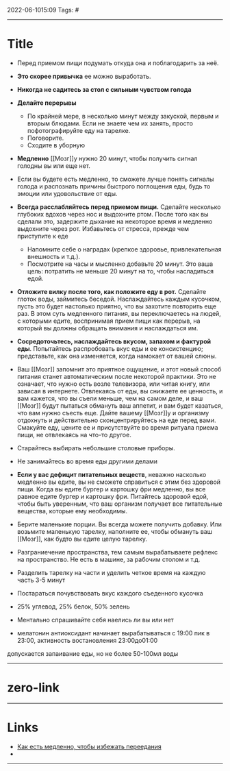 2022-06-1015:09
Tags: #

---
# Title
- Перед приемом пищи подумать откуда она и поблагодарить за неё.
- **Это скорее привычка** ее можно выработать.
- **Никогда не садитесь за стол с сильным чувством голода**
- **Делайте перерывы**
	- По крайней мере, в несколько минут между закуской, первым и вторым блюдами. Если не знаете чем их занять, просто пофотографируйте еду на тарелке.
	- Поговорите.
	- Сходите в уборную
- **Медленно** [[Мозг]]у нужно 20 минут, чтобы получить сигнал голодны вы или еще нет.
- Если вы будете есть медленно, то сможете лучше понять сигналы голода и распознать причины быстрого поглощения еды, будь то эмоции или удовольствие от еды.
- **Всегда расслабляйтесь перед приемом пищи.** Сделайте несколько глубоких вдохов через нос и выдохните ртом. После того как вы сделали это, задержите дыхание на некоторое время и медленно выдохните через рот. Избавьтесь от стресса, прежде чем приступите к еде
	- Напомните себе о наградах (крепкое здоровье, привлекательная внешность и т.д.).
	-   Посмотрите на часы и мысленно добавьте 20 минут. Это ваша цель: потратить не меньше 20 минут на то, чтобы насладиться едой.
- **Отложите вилку после того, как положите еду в рот.** Сделайте глоток воды, займитесь беседой. Наслаждайтесь каждым кусочком, пусть это будет настолько приятно, что вы захотите повторить еще раз. В этом суть медленного питания, вы переключаетесь на людей, с которыми едите, воспринимая прием пищи как перерыв, на который вы должны обращать внимания и наслаждаться им.
- **Сосредоточьтесь, наслаждайтесь вкусом, запахом и фактурой еды**. Попытайтесь распробовать вкус еды и ее консистенцию; представьте, как она изменяется, когда намокает от вашей слюны.
- Ваш [[Мозг]] запомнит это приятное ощущение, и этот новый способ питания станет автоматическим после некоторой практики. Это не означает, что нужно есть возле телевизора, или читая книгу, или зависая в интернете. Отвлекаясь от еды, вы снижаете ее ценность, и вам кажется, что вы съели меньше, чем на самом деле, и ваш [[Мозг]] будут пытаться обмануть ваш аппетит, и вам будет казаться, что вам нужно съесть еще. Дайте вашему [[Мозг]]у и организму отдохнуть и действительно сконцентрируйтесь на еде перед вами. Смакуйте еду, цените ее и присутствуйте во время ритуала приема пищи, не отвлекаясь на что-то другое.
- Старайтесь выбирать небольшие столовые приборы.
- Не занимайтесь во время еды другими делами
- **Если у вас дефицит питательных веществ**, неважно насколько медленно вы едите, вы не сможете справиться с этим без здоровой пищи. Когда вы едите бургер и картошку фри медленно, вы все равное едите бургер и картошку фри. Питайтесь здоровой едой, чтобы быть уверенным, что ваш организм получает все питательные вещества, которые ему необходимы.
- Берите маленькие порции. Вы всегда можете получить добавку. Или возьмите маленькую тарелку, наполните ее, чтобы обмануть ваш [[Мозг]], как будто вы едите целую тарелку.

- Разграниечение пространства, тем самым вырабатываете рефлекс на пространство. Не есть в машине, за рабочим столом и т.д.
- Разделить тарелку на части и уделить четкое время на каждую часть 3-5 минут
- Постараться почувствовать вкус каждого съеденного кусочка
- 25% углевод, 25% белок, 50% зелень
- Ментально спрашивайте себя наелись ли вы или нет
- мелатонин антиоксидант начинает вырабатываться с 19:00 пик в 23:00, активность востановления 23:00до01:00


допускается запаивание еды, но не более 50-100мл воды

---
# zero-link


---
# Links
- [Как есть медленно, чтобы избежать переедания](https://ru.wikihow.com/%D0%B5%D1%81%D1%82%D1%8C-%D0%BC%D0%B5%D0%B4%D0%BB%D0%B5%D0%BD%D0%BD%D0%BE,-%D1%87%D1%82%D0%BE%D0%B1%D1%8B-%D0%B8%D0%B7%D0%B1%D0%B5%D0%B6%D0%B0%D1%82%D1%8C-%D0%BF%D0%B5%D1%80%D0%B5%D0%B5%D0%B4%D0%B0%D0%BD%D0%B8%D1%8F)
- 


---